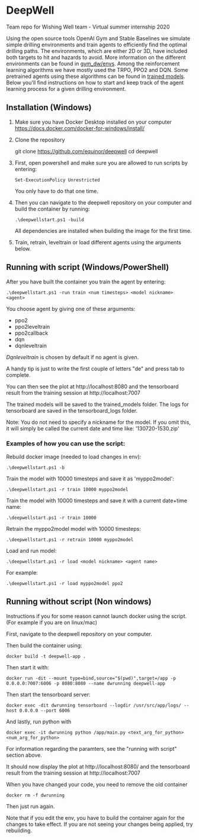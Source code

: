 ﻿# DeepWell
 
Team repo for Wishing Well team - Virtual summer internship 2020

Using the open source tools OpenAI Gym and Stable Baselines we simulate simple drilling environments and train agents to efficiently find the optimal drilling paths. The environments, which are either 2D or 3D, have included both targets to hit and hazards to avoid. More information on the different environments can be found in [gym_dw/envs](https://github.com/equinor/deepwell/blob/dev/env/gym-dw/gym_dw/envs/README.md). Among the reinforcement learning algorithms we have mostly used the TRPO, PPO2 and DQN. Some pretrained agents using these algorithms can be found in [trained models](https://github.com/equinor/deepwell/tree/dev/trained_models). Below you'll find instructions on how to start and keep track of the agent learning process for a given drilling environment.

## Installation (Windows)

1. Make sure you have Docker Desktop installed on your computer
    https://docs.docker.com/docker-for-windows/install/

2. Clone the repository 

    git clone https://github.com/equinor/deepwell
    cd deepwell
    
3. First, open powershell and make sure you are allowed to run scripts by entering:
    ```
    Set-ExecutionPolicy Unrestricted
    ```
   You only have to do that one time.

4. Then you can navigate to the deepwell repository on your computer and build the container by running: 
    ```
    .\deepwellstart.ps1 -build
    ```
   All dependencies are installed when building the image for the first time.
   
5. Train, retrain, leveltrain or load different agents using the arguments below.

## Running with script (Windows/PowerShell)

After you have built the container you train the agent by entering:

    .\deepwellstart.ps1 -run train <num timesteps> <model nickname> <agent>

You choose agent by giving one of these arguments:
* ppo2
* ppo2leveltrain
* ppo2callback
* dqn
* dqnleveltrain

*Dqnleveltrain* is chosen by default if no agent is given.

A handy tip is just to write the first couple of letters "de" and press tab to complete.

You can then see the plot at http://localhost:8080 and the tensorboard result from the training session at http://localhost:7007

The trained models will be saved to the trained_models folder. The logs for tensorboard are saved in the tensorboard_logs folder.

Note: You do not need to specify a nickname for the model. If you omit this, it will simply be called the current date and time like: '130720-1530.zip' 



### Examples of how you can use the script:

Rebuild docker image (needed to load changes in env):

    .\deepwellstart.ps1 -b

Train the model with 10000 timesteps and save it as 'myppo2model':

    .\deepwellstart.ps1 -r train 10000 myppo2model

Train the model with 10000 timesteps and save it with a  current date+time name:

    .\deepwellstart.ps1 -r train 10000
  
Retrain the myppo2model model with 10000 timesteps:

    .\deepwellstart.ps1 -r retrain 10000 myppo2model

Load and run model:

    .\deepwellstart.ps1 -r load <model nickname> <agent name>
    
For example:

    .\deepwellstart.ps1 -r load myppo2model ppo2


## Running without script (Non windows)

Instructions if you for some reason cannot launch docker using the script. 
(For example if you are on linux/mac)


First, navigate to the deepwell repository on your computer.

Then build the container using:

  

    docker build -t deepwell-app .

  

Then start it with:

  

    docker run -dit --mount type=bind,source="$(pwd)",target=/app -p 0.0.0.0:7007:6006 -p 8080:8080 --name dwrunning deepwell-app


Then start the tensorboard server:

    docker exec -dit dwrunning tensorboard --logdir /usr/src/app/logs/ --host 0.0.0.0 --port 6006

And lastly, run python with

    docker exec -it dwrunning python /app/main.py <text_arg_for_python> <num_arg_for_python>

For information regarding the paramters, see the "running with script" section above.

It should now display the plot at http://localhost:8080/ and the tensorboard result from the training session at http://localhost:7007
  

  

When you have changed your code, you need to remove the old container
  

    docker rm -f dwrunning

  
Then just run again.
  

Note that if you edit the env, you have to build the container again for the changes to take effect. If you are not seeing your changes being applied, try rebuilding.

